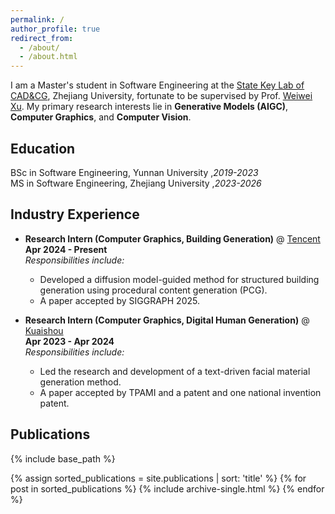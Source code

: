 ```yaml
---
permalink: /
author_profile: true
redirect_from: 
  - /about/
  - /about.html
---
```

I am a Master's student in Software Engineering at the [State Key Lab of CAD&CG](http://www.cad.zju.edu.cn/#), Zhejiang University, fortunate to be supervised by Prof. [Weiwei Xu](http://www.cad.zju.edu.cn/home/weiweixu/). My primary research interests lie in **Generative Models (AIGC)**, **Computer Graphics**, and **Computer Vision**.

## Education
BSc in Software Engineering,  Yunnan University  ,*2019-2023* <br>
MS  in Software Engineering, Zhejiang University ,*2023-2026*

## Industry Experience
* **Research Intern (Computer Graphics, Building Generation)** @ [Tencent](https://www.tencent.com/en-us/index.html)<br>
    **Apr 2024 - Present**<br>
    *Responsibilities include:*
    * Developed a diffusion model-guided method for structured building generation using procedural content generation (PCG).
    * A paper accepted by SIGGRAPH 2025.
      

* **Research Intern (Computer Graphics, Digital Human Generation)** @ [Kuaishou](https://ir.kuaishou.com/)<br>
    **Apr 2023 - Apr 2024**<br>
    *Responsibilities include:*
    * Led the research and development of a text-driven facial material generation method.
    * A paper accepted by TPAMI and a patent and one national invention patent.

## Publications
{% include base_path %}

<!-- Render publications in alphabetical order by title -->
{% assign sorted_publications = site.publications | sort: 'title' %}
{% for post in sorted_publications %}
  {% include archive-single.html %}
{% endfor %}
